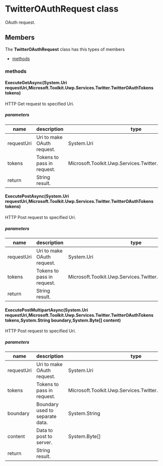
# TwitterOAuthRequest class

OAuth request.

## Members

The **TwitterOAuthRequest** class has this types of members

* [methods](#methods)

### methods

#### ExecuteGetAsync(System.Uri requestUri,Microsoft.Toolkit.Uwp.Services.Twitter.TwitterOAuthTokens tokens)

HTTP Get request to specified Uri.

##### parameters



| name | description | type || --- | --- | --- || requestUri | Uri to make OAuth request. | System.Uri || tokens | Tokens to pass in request. | Microsoft.Toolkit.Uwp.Services.Twitter.TwitterOAuthTokens || return |String result. |
#### ExecutePostAsync(System.Uri requestUri,Microsoft.Toolkit.Uwp.Services.Twitter.TwitterOAuthTokens tokens)

HTTP Post request to specified Uri.

##### parameters



| name | description | type || --- | --- | --- || requestUri | Uri to make OAuth request. | System.Uri || tokens | Tokens to pass in request. | Microsoft.Toolkit.Uwp.Services.Twitter.TwitterOAuthTokens || return |String result. |
#### ExecutePostMultipartAsync(System.Uri requestUri,Microsoft.Toolkit.Uwp.Services.Twitter.TwitterOAuthTokens tokens,System.String boundary,System.Byte[] content)

HTTP Post request to specified Uri.

##### parameters



| name | description | type || --- | --- | --- || requestUri | Uri to make OAuth request. | System.Uri || tokens | Tokens to pass in request. | Microsoft.Toolkit.Uwp.Services.Twitter.TwitterOAuthTokens || boundary | Boundary used to separate data. | System.String || content | Data to post to server. | System.Byte[] || return |String result. |